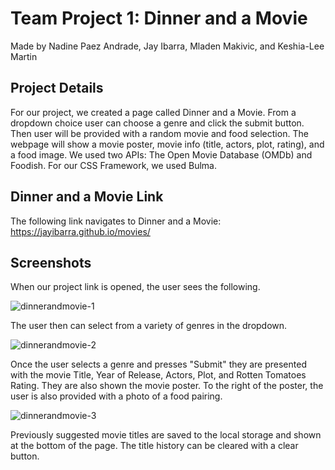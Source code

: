 # Team Project 1: Dinner and a Movie
Made by Nadine Paez Andrade, Jay Ibarra, Mladen Makivic, and Keshia-Lee Martin

## Project Details
For our project, we created a page called Dinner and a Movie. From a dropdown choice user can choose a genre and click the submit button. Then user will be provided with a random movie and food selection. The webpage will show a movie poster, movie info (title, actors, plot, rating), and a food image. We used two APIs: The Open Movie Database (OMDb) and Foodish. For our CSS Framework, we used Bulma.

## Dinner and a Movie Link
The following link navigates to Dinner and a Movie: https://jayibarra.github.io/movies/

## Screenshots
When our project link is opened, the user sees the following.

![dinnerandmovie-1](https://user-images.githubusercontent.com/40374896/136706970-155d7386-0aba-4961-89eb-50311d80ce6e.png)

The user then can select from a variety of genres in the dropdown.

![dinnerandmovie-2](https://user-images.githubusercontent.com/40374896/136707020-66ad4eac-e8f2-4bdf-8f97-7360ba8b0556.png)

Once the user selects a genre and presses "Submit" they are presented with the movie Title, Year of Release, Actors, Plot, and Rotten Tomatoes Rating. They are also shown the movie poster. To the right of the poster, the user is also provided with a photo of a food pairing.

![dinnerandmovie-3](https://user-images.githubusercontent.com/40374896/136707207-d73fd253-198f-469f-9109-09a0c6cf474c.png)

Previously suggested movie titles are saved to the local storage and shown at the bottom of the page. The title history can be cleared with a clear button.
